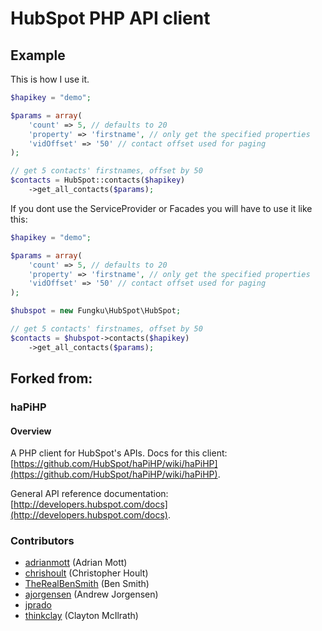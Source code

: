 # HubSpot PHP API client

## Example

This is how I use it.

```php
$hapikey = "demo";

$params = array(
	'count' => 5, // defaults to 20
	'property' => 'firstname', // only get the specified properties
	'vidOffset' => '50' // contact offset used for paging
);

// get 5 contacts' firstnames, offset by 50
$contacts = HubSpot::contacts($hapikey)
	->get_all_contacts($params);
```

If you dont use the ServiceProvider or Facades you will have to use it like this:
```php
$hapikey = "demo";

$params = array(
	'count' => 5, // defaults to 20
	'property' => 'firstname', // only get the specified properties
	'vidOffset' => '50' // contact offset used for paging
);

$hubspot = new Fungku\HubSpot\HubSpot;

// get 5 contacts' firstnames, offset by 50
$contacts = $hubspot->contacts($hapikey)
	->get_all_contacts($params);
```

## Forked from:

### haPiHP

#### Overview

A PHP client for HubSpot's APIs.  Docs for this client: [https://github.com/HubSpot/haPiHP/wiki/haPiHP](https://github.com/HubSpot/haPiHP/wiki/haPiHP).

General API reference documentation: [http://developers.hubspot.com/docs](http://developers.hubspot.com/docs).

### Contributors

* [adrianmott](https://github.com/adrianmott) (Adrian Mott)
* [chrishoult](https://github.com/chrishoult) (Christopher Hoult)
* [TheRealBenSmith](https://github.com/TheRealBenSmith) (Ben Smith)
* [ajorgensen](https://github.com/ajorgensen) (Andrew Jorgensen)
* [jprado](https://github.com/jprado)
* [thinkclay](https://github.com/thinkclay) (Clayton McIlrath)

